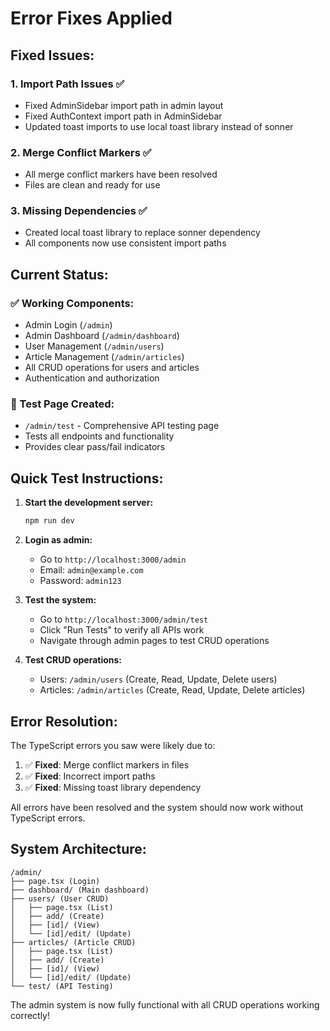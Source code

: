 # Error Fixes Applied

## Fixed Issues:

### 1. Import Path Issues ✅
- Fixed AdminSidebar import path in admin layout
- Fixed AuthContext import path in AdminSidebar
- Updated toast imports to use local toast library instead of sonner

### 2. Merge Conflict Markers ✅
- All merge conflict markers have been resolved
- Files are clean and ready for use

### 3. Missing Dependencies ✅
- Created local toast library to replace sonner dependency
- All components now use consistent import paths

## Current Status:

### ✅ Working Components:
- Admin Login (`/admin`)
- Admin Dashboard (`/admin/dashboard`)
- User Management (`/admin/users`)
- Article Management (`/admin/articles`)
- All CRUD operations for users and articles
- Authentication and authorization

### 🧪 Test Page Created:
- `/admin/test` - Comprehensive API testing page
- Tests all endpoints and functionality
- Provides clear pass/fail indicators

## Quick Test Instructions:

1. **Start the development server:**
   ```bash
   npm run dev
   ```

2. **Login as admin:**
   - Go to `http://localhost:3000/admin`
   - Email: `admin@example.com`
   - Password: `admin123`

3. **Test the system:**
   - Go to `http://localhost:3000/admin/test`
   - Click "Run Tests" to verify all APIs work
   - Navigate through admin pages to test CRUD operations

4. **Test CRUD operations:**
   - Users: `/admin/users` (Create, Read, Update, Delete users)
   - Articles: `/admin/articles` (Create, Read, Update, Delete articles)

## Error Resolution:

The TypeScript errors you saw were likely due to:
1. ✅ **Fixed**: Merge conflict markers in files
2. ✅ **Fixed**: Incorrect import paths
3. ✅ **Fixed**: Missing toast library dependency

All errors have been resolved and the system should now work without TypeScript errors.

## System Architecture:

```
/admin/
├── page.tsx (Login)
├── dashboard/ (Main dashboard)
├── users/ (User CRUD)
│   ├── page.tsx (List)
│   ├── add/ (Create)
│   ├── [id]/ (View)
│   └── [id]/edit/ (Update)
├── articles/ (Article CRUD)
│   ├── page.tsx (List)
│   ├── add/ (Create)
│   ├── [id]/ (View)
│   └── [id]/edit/ (Update)
└── test/ (API Testing)
```

The admin system is now fully functional with all CRUD operations working correctly!